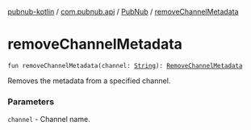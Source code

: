 [pubnub-kotlin](../../index.md) / [com.pubnub.api](../index.md) / [PubNub](index.md) / [removeChannelMetadata](./remove-channel-metadata.md)

# removeChannelMetadata

`fun removeChannelMetadata(channel: `[`String`](https://kotlinlang.org/api/latest/jvm/stdlib/kotlin/-string/index.html)`): `[`RemoveChannelMetadata`](../../com.pubnub.api.endpoints.objects.channel/-remove-channel-metadata/index.md)

Removes the metadata from a specified channel.

### Parameters

`channel` - Channel name.